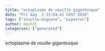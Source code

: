 ```yaml
---
title: "ectoplasme de nouille gigantesque"
date: "Fri Aug  2 21:54:41 CEST 2019"
tags: ["insulte-mignone", "pipotron"]
author: m1ch3l
categories: ["generated"]
---
```


ectoplasme de nouille gigantesque
